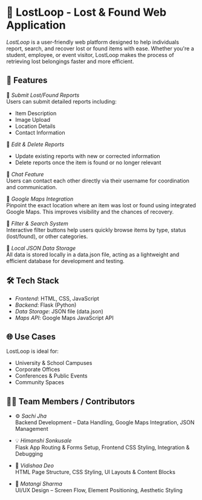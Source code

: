 # 🧭 LostLoop - Lost & Found Web Application

*LostLoop* is a user-friendly web platform designed to help individuals report, search, and recover lost or found items with ease. Whether you're a student, employee, or event visitor, LostLoop makes the process of retrieving lost belongings faster and more efficient.



## 🚀 Features

🔹 *Submit Lost/Found Reports*  
Users can submit detailed reports including:
- Item Description
- Image Upload
- Location Details
- Contact Information

🔹 *Edit & Delete Reports*  
- Update existing reports with new or corrected information  
- Delete reports once the item is found or no longer relevant

🔹 *Chat Feature*  
Users can contact each other directly via their username for coordination and communication.

🔹 *Google Maps Integration*  
Pinpoint the exact location where an item was lost or found using integrated Google Maps. This improves visibility and the chances of recovery.

🔹 *Filter & Search System*  
Interactive filter buttons help users quickly browse items by type, status (lost/found), or other categories.

🔹 *Local JSON Data Storage*  
All data is stored locally in a data.json file, acting as a lightweight and efficient database for development and testing.



## 🛠 Tech Stack

- *Frontend*: HTML, CSS, JavaScript  
- *Backend*: Flask (Python)  
- *Data Storage*: JSON file (data.json)  
- *Maps API*: Google Maps JavaScript API


## 🌐 Use Cases

LostLoop is ideal for:
- University & School Campuses  
- Corporate Offices  
- Conferences & Public Events  
- Community Spaces

## 👨‍💻 Team Members / Contributors

- ⚙ *Sachi Jha*  
  Backend Development – Data Handling, Google Maps Integration, JSON Management

- 💡 *Himanshi Sonkusale*  
  Flask App Routing & Forms Setup, Frontend CSS Styling, Integration & Debugging

- 🎨 *Vidishaa Deo*  
  HTML Page Structure, CSS Styling, UI Layouts & Content Blocks

- 🧠 *Matangi Sharma*  
  UI/UX Design – Screen Flow, Element Positioning, Aesthetic Styling 